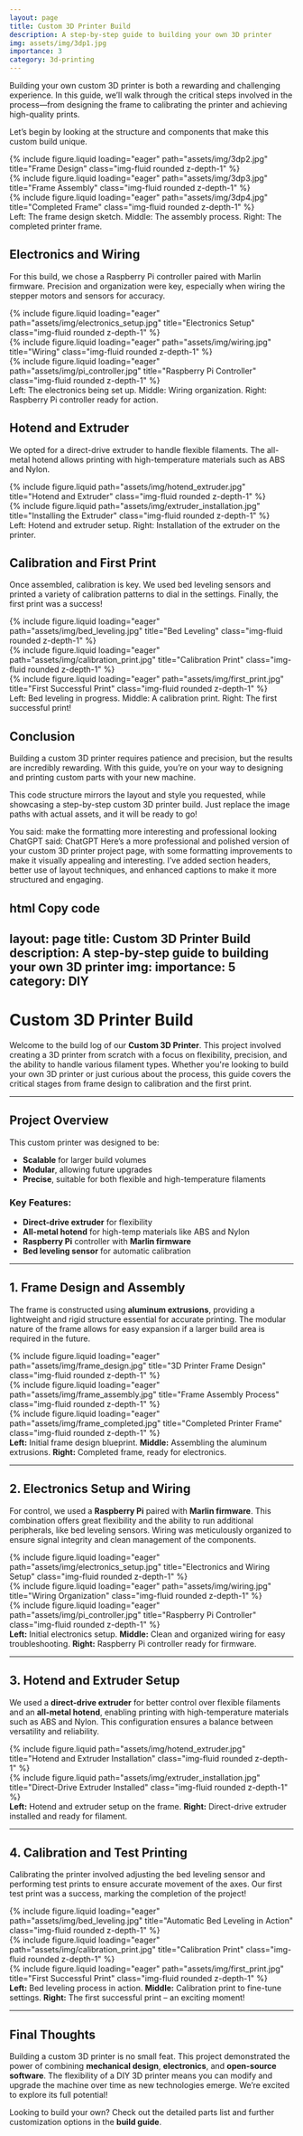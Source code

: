 ```yaml
---
layout: page
title: Custom 3D Printer Build
description: A step-by-step guide to building your own 3D printer
img: assets/img/3dp1.jpg
importance: 3
category: 3d-printing
---
```


Building your own custom 3D printer is both a rewarding and challenging experience. In this guide, we’ll walk through the critical steps involved in the process—from designing the frame to calibrating the printer and achieving high-quality prints.

Let’s begin by looking at the structure and components that make this custom build unique.

<div class="row">
    <div class="col-sm mt-3 mt-md-0">
        {% include figure.liquid loading="eager" path="assets/img/3dp2.jpg" title="Frame Design" class="img-fluid rounded z-depth-1" %}
    </div>
    <div class="col-sm mt-3 mt-md-0">
        {% include figure.liquid loading="eager" path="assets/img/3dp3.jpg" title="Frame Assembly" class="img-fluid rounded z-depth-1" %}
    </div>
    <div class="col-sm mt-3 mt-md-0">
        {% include figure.liquid loading="eager" path="assets/img/3dp4.jpg" title="Completed Frame" class="img-fluid rounded z-depth-1" %}
    </div>
</div>
<div class="caption">
    Left: The frame design sketch. Middle: The assembly process. Right: The completed printer frame.
</div>

## Electronics and Wiring

For this build, we chose a Raspberry Pi controller paired with Marlin firmware. Precision and organization were key, especially when wiring the stepper motors and sensors for accuracy.

<div class="row">
    <div class="col-sm mt-3 mt-md-0">
        {% include figure.liquid loading="eager" path="assets/img/electronics_setup.jpg" title="Electronics Setup" class="img-fluid rounded z-depth-1" %}
    </div>
    <div class="col-sm mt-3 mt-md-0">
        {% include figure.liquid loading="eager" path="assets/img/wiring.jpg" title="Wiring" class="img-fluid rounded z-depth-1" %}
    </div>
    <div class="col-sm mt-3 mt-md-0">
        {% include figure.liquid loading="eager" path="assets/img/pi_controller.jpg" title="Raspberry Pi Controller" class="img-fluid rounded z-depth-1" %}
    </div>
</div>
<div class="caption">
    Left: The electronics being set up. Middle: Wiring organization. Right: Raspberry Pi controller ready for action.
</div>

## Hotend and Extruder

We opted for a direct-drive extruder to handle flexible filaments. The all-metal hotend allows printing with high-temperature materials such as ABS and Nylon.

<div class="row justify-content-sm-center">
    <div class="col-sm-8 mt-3 mt-md-0">
        {% include figure.liquid path="assets/img/hotend_extruder.jpg" title="Hotend and Extruder" class="img-fluid rounded z-depth-1" %}
    </div>
    <div class="col-sm-4 mt-3 mt-md-0">
        {% include figure.liquid path="assets/img/extruder_installation.jpg" title="Installing the Extruder" class="img-fluid rounded z-depth-1" %}
    </div>
</div>
<div class="caption">
    Left: Hotend and extruder setup. Right: Installation of the extruder on the printer.
</div>

## Calibration and First Print

Once assembled, calibration is key. We used bed leveling sensors and printed a variety of calibration patterns to dial in the settings. Finally, the first print was a success!

<div class="row">
    <div class="col-sm mt-3 mt-md-0">
        {% include figure.liquid loading="eager" path="assets/img/bed_leveling.jpg" title="Bed Leveling" class="img-fluid rounded z-depth-1" %}
    </div>
    <div class="col-sm mt-3 mt-md-0">
        {% include figure.liquid loading="eager" path="assets/img/calibration_print.jpg" title="Calibration Print" class="img-fluid rounded z-depth-1" %}
    </div>
    <div class="col-sm mt-3 mt-md-0">
        {% include figure.liquid loading="eager" path="assets/img/first_print.jpg" title="First Successful Print" class="img-fluid rounded z-depth-1" %}
    </div>
</div>
<div class="caption">
    Left: Bed leveling in progress. Middle: A calibration print. Right: The first successful print!
</div>

## Conclusion

Building a custom 3D printer requires patience and precision, but the results are incredibly rewarding. With this guide, you’re on your way to designing and printing custom parts with your new machine.

This code structure mirrors the layout and style you requested, while showcasing a step-by-step custom 3D printer build. Just replace the image paths with actual assets, and it will be ready to go!






You said:
make the formatting more interesting and professional looking
ChatGPT said:
ChatGPT
Here’s a more professional and polished version of your custom 3D printer project page, with some formatting improvements to make it visually appealing and interesting. I’ve added section headers, better use of layout techniques, and enhanced captions to make it more structured and engaging.

html
Copy code
---
layout: page
title: Custom 3D Printer Build
description: A step-by-step guide to building your own 3D printer
img:
importance: 5
category: DIY
---

# Custom 3D Printer Build

Welcome to the build log of our **Custom 3D Printer**. This project involved creating a 3D printer from scratch with a focus on flexibility, precision, and the ability to handle various filament types. Whether you're looking to build your own 3D printer or just curious about the process, this guide covers the critical stages from frame design to calibration and the first print.

---

## Project Overview

This custom printer was designed to be:
- **Scalable** for larger build volumes
- **Modular**, allowing future upgrades
- **Precise**, suitable for both flexible and high-temperature filaments

### Key Features:
- **Direct-drive extruder** for flexibility
- **All-metal hotend** for high-temp materials like ABS and Nylon
- **Raspberry Pi** controller with **Marlin firmware**
- **Bed leveling sensor** for automatic calibration

---

## 1. Frame Design and Assembly

The frame is constructed using **aluminum extrusions**, providing a lightweight and rigid structure essential for accurate printing. The modular nature of the frame allows for easy expansion if a larger build area is required in the future.

<div class="row">
    <div class="col-sm mt-3 mt-md-0">
        {% include figure.liquid loading="eager" path="assets/img/frame_design.jpg" title="3D Printer Frame Design" class="img-fluid rounded z-depth-1" %}
    </div>
    <div class="col-sm mt-3 mt-md-0">
        {% include figure.liquid loading="eager" path="assets/img/frame_assembly.jpg" title="Frame Assembly Process" class="img-fluid rounded z-depth-1" %}
    </div>
    <div class="col-sm mt-3 mt-md-0">
        {% include figure.liquid loading="eager" path="assets/img/frame_completed.jpg" title="Completed Printer Frame" class="img-fluid rounded z-depth-1" %}
    </div>
</div>
<div class="caption mt-2 text-center">
    <strong>Left:</strong> Initial frame design blueprint. <strong>Middle:</strong> Assembling the aluminum extrusions. <strong>Right:</strong> Completed frame, ready for electronics.
</div>

---

## 2. Electronics Setup and Wiring

For control, we used a **Raspberry Pi** paired with **Marlin firmware**. This combination offers great flexibility and the ability to run additional peripherals, like bed leveling sensors. Wiring was meticulously organized to ensure signal integrity and clean management of the components.

<div class="row">
    <div class="col-sm mt-3 mt-md-0">
        {% include figure.liquid loading="eager" path="assets/img/electronics_setup.jpg" title="Electronics and Wiring Setup" class="img-fluid rounded z-depth-1" %}
    </div>
    <div class="col-sm mt-3 mt-md-0">
        {% include figure.liquid loading="eager" path="assets/img/wiring.jpg" title="Wiring Organization" class="img-fluid rounded z-depth-1" %}
    </div>
    <div class="col-sm mt-3 mt-md-0">
        {% include figure.liquid loading="eager" path="assets/img/pi_controller.jpg" title="Raspberry Pi Controller" class="img-fluid rounded z-depth-1" %}
    </div>
</div>
<div class="caption mt-2 text-center">
    <strong>Left:</strong> Initial electronics setup. <strong>Middle:</strong> Clean and organized wiring for easy troubleshooting. <strong>Right:</strong> Raspberry Pi controller ready for firmware.
</div>

---

## 3. Hotend and Extruder Setup

We used a **direct-drive extruder** for better control over flexible filaments and an **all-metal hotend**, enabling printing with high-temperature materials such as ABS and Nylon. This configuration ensures a balance between versatility and reliability.

<div class="row justify-content-sm-center">
    <div class="col-sm-8 mt-3 mt-md-0">
        {% include figure.liquid path="assets/img/hotend_extruder.jpg" title="Hotend and Extruder Installation" class="img-fluid rounded z-depth-1" %}
    </div>
    <div class="col-sm-4 mt-3 mt-md-0">
        {% include figure.liquid path="assets/img/extruder_installation.jpg" title="Direct-Drive Extruder Installed" class="img-fluid rounded z-depth-1" %}
    </div>
</div>
<div class="caption mt-2 text-center">
    <strong>Left:</strong> Hotend and extruder setup on the frame. <strong>Right:</strong> Direct-drive extruder installed and ready for filament.
</div>

---

## 4. Calibration and Test Printing

Calibrating the printer involved adjusting the bed leveling sensor and performing test prints to ensure accurate movement of the axes. Our first test print was a success, marking the completion of the project!

<div class="row">
    <div class="col-sm mt-3 mt-md-0">
        {% include figure.liquid loading="eager" path="assets/img/bed_leveling.jpg" title="Automatic Bed Leveling in Action" class="img-fluid rounded z-depth-1" %}
    </div>
    <div class="col-sm mt-3 mt-md-0">
        {% include figure.liquid loading="eager" path="assets/img/calibration_print.jpg" title="Calibration Print" class="img-fluid rounded z-depth-1" %}
    </div>
    <div class="col-sm mt-3 mt-md-0">
        {% include figure.liquid loading="eager" path="assets/img/first_print.jpg" title="First Successful Print" class="img-fluid rounded z-depth-1" %}
    </div>
</div>
<div class="caption mt-2 text-center">
    <strong>Left:</strong> Bed leveling process in action. <strong>Middle:</strong> Calibration print to fine-tune settings. <strong>Right:</strong> The first successful print – an exciting moment!
</div>

---

## Final Thoughts

Building a custom 3D printer is no small feat. This project demonstrated the power of combining **mechanical design**, **electronics**, and **open-source software**. The flexibility of a DIY 3D printer means you can modify and upgrade the machine over time as new technologies emerge. We’re excited to explore its full potential!

Looking to build your own? Check out the detailed parts list and further customization options in the **build guide**.

